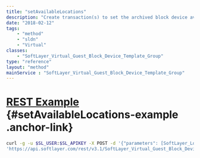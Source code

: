 ```yaml
---
title: "setAvailableLocations"
description: "Create transaction(s) to set the archived block device available locations"
date: "2018-02-12"
tags:
    - "method"
    - "sldn"
    - "Virtual"
classes:
    - "SoftLayer_Virtual_Guest_Block_Device_Template_Group"
type: "reference"
layout: "method"
mainService : "SoftLayer_Virtual_Guest_Block_Device_Template_Group"
---
```


# [REST Example](#setAvailableLocations-example) <a href="/article/rest/"><i class="fas fa-question"></i></a> {#setAvailableLocations-example .anchor-link} 
```bash
curl -g -u $SL_USER:$SL_APIKEY -X POST -d '{"parameters": [SoftLayer_Location]}' \
'https://api.softlayer.com/rest/v3.1/SoftLayer_Virtual_Guest_Block_Device_Template_Group/{SoftLayer_Virtual_Guest_Block_Device_Template_GroupID}/setAvailableLocations'
```
